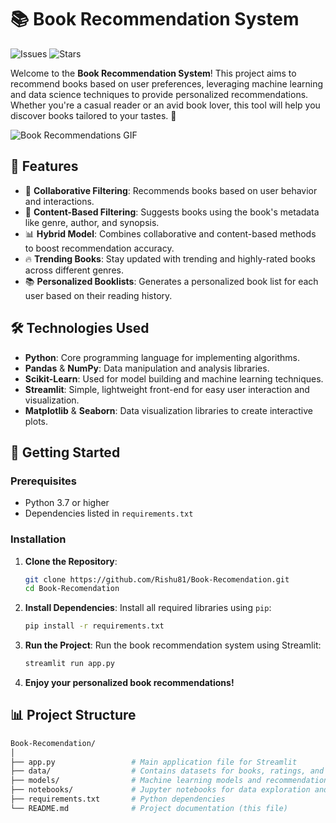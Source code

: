 # 📚 Book Recommendation System

![Issues](https://img.shields.io/github/issues/Rishu81/Book-Recomendation)
![Stars](https://img.shields.io/github/stars/Rishu81/Book-Recomendation?style=social)

Welcome to the **Book Recommendation System**! This project aims to recommend books based on user preferences, leveraging machine learning and data science techniques to provide personalized recommendations. Whether you're a casual reader or an avid book lover, this tool will help you discover books tailored to your tastes. 🌟

![Book Recommendations GIF](https://media.giphy.com/media/xTkcEBU05KtjkMdSfK/giphy.gif)

## 🌟 Features
- 📖 **Collaborative Filtering**: Recommends books based on user behavior and interactions.
- 🎯 **Content-Based Filtering**: Suggests books using the book's metadata like genre, author, and synopsis.
- 📊 **Hybrid Model**: Combines collaborative and content-based methods to boost recommendation accuracy.
- 🔥 **Trending Books**: Stay updated with trending and highly-rated books across different genres.
- 📚 **Personalized Booklists**: Generates a personalized book list for each user based on their reading history.

## 🛠️ Technologies Used
- **Python**: Core programming language for implementing algorithms.
- **Pandas** & **NumPy**: Data manipulation and analysis libraries.
- **Scikit-Learn**: Used for model building and machine learning techniques.
- **Streamlit**: Simple, lightweight front-end for easy user interaction and visualization.
- **Matplotlib** & **Seaborn**: Data visualization libraries to create interactive plots.

## 🚀 Getting Started

### Prerequisites
- Python 3.7 or higher
- Dependencies listed in `requirements.txt`

### Installation

1. **Clone the Repository**:
    ```bash
    git clone https://github.com/Rishu81/Book-Recomendation.git
    cd Book-Recomendation
    ```

2. **Install Dependencies**:
    Install all required libraries using `pip`:
    ```bash
    pip install -r requirements.txt
    ```

3. **Run the Project**:
    Run the book recommendation system using Streamlit:
    ```bash
    streamlit run app.py
    ```

4. **Enjoy your personalized book recommendations!**

## 📊 Project Structure

```bash
Book-Recomendation/
│
├── app.py                 # Main application file for Streamlit
├── data/                  # Contains datasets for books, ratings, and users
├── models/                # Machine learning models and recommendation scripts
├── notebooks/             # Jupyter notebooks for data exploration and modeling
├── requirements.txt       # Python dependencies
└── README.md              # Project documentation (this file)
